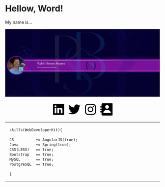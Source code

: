 # Hellow, Word!
 
 <p h1>
    My name is...
 </p>

 ![alt text](https://github.com/idpablo/idpablo/blob/main/img/banner-github.jpg)

 <p align="center">
        <a href="https://www.linkedin.com/in/idpablo/" target="_blank"><img src="https://github.com/idpablo/idpablo/blob/main/icon/bxl-linkedin-square.svg"></a>
        <a href="https://twitter.com/idpabl" target="_blank"><img src="https://github.com/idpablo/idpablo/blob/main/icon/bxl-twitter.svg"></a>
        <a href="https://www.instagram.com/idpabl/" target="_blank"><img src="https://github.com/idpablo/idpablo/blob/main/icon/bxl-instagram.svg"></a>
        <a mailto:pablo.soares.dev@gmail.com" target="_blank"><img src="https://github.com/idpablo/idpablo/blob/main/icon/bxs-contact.svg"></a>
</p>

<table>
  <tbody>
   <tr align="left" margin-top="10px">
  <td width="1700px" >

     skills(WebDeveloperKit){ 

     JS          += AngularJS(true);
     Java        += Spring(true);
     CSS(LESS)   == true;
     Bootstrap   == true;
     MySQL       == true;
     PostgreSQL  == true;
     
     }              
 </td>
  </tr>
  </tbod>
</table>



